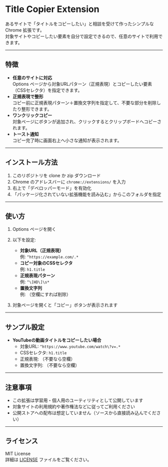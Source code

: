 # Title Copier Extension

あるサイトで「タイトルをコピーしたい」と相談を受けて作ったシンプルな Chrome 拡張です。  
対象サイトやコピーしたい要素を自分で設定できるので、任意のサイトで利用できます。

---

## 特徴

- **任意のサイトに対応**  
  Options ページから対象URLパターン（正規表現）とコピーしたい要素（CSSセレクタ）を指定できます。
- **正規表現で整形**  
  コピー前に正規表現パターン＋置換文字列を指定して、不要な部分を削除したり整形できます。
- **ワンクリックコピー**  
  対象ページにボタンが追加され、クリックするとクリップボードへコピーされます。
- **トースト通知**  
  コピー完了時に画面右上へ小さな通知が表示されます。

---

## インストール方法

1. このリポジトリを clone か zip ダウンロード
2. Chrome のアドレスバーに `chrome://extensions/` を入力
3. 右上で「デベロッパーモード」を有効化
4. 「パッケージ化されていない拡張機能を読み込む」からこのフォルダを指定

---

## 使い方

1. Options ページを開く
2. 以下を設定:
   - **対象URL（正規表現）**  
     例: `^https://example.com/.*`
   - **コピー対象のCSSセレクタ**  
     例: `h1.title`
   - **正規表現パターン**  
     例: `^\[HD\]\s*`
   - **置換文字列**  
     例: （空欄にすれば削除）

3. 対象ページを開くと「コピー」ボタンが表示されます

---

## サンプル設定

- **YouTubeの動画タイトルをコピーしたい場合**  
  - 対象URL: `^https://www.youtube.com/watch\?v=.*`
  - CSSセレクタ: `h1.title`
  - 正規表現: （不要なら空欄）
  - 置換文字列: （不要なら空欄）

---

## 注意事項

- この拡張は学習用・個人用のユーティリティとして公開しています  
- 対象サイトの利用規約や著作権法などに従ってご利用ください  
- 公開ストアへの配布は想定していません（ソースから直接読み込んでください）

---

## ライセンス

MIT License  
詳細は [LICENSE](./LICENSE) ファイルをご覧ください。
